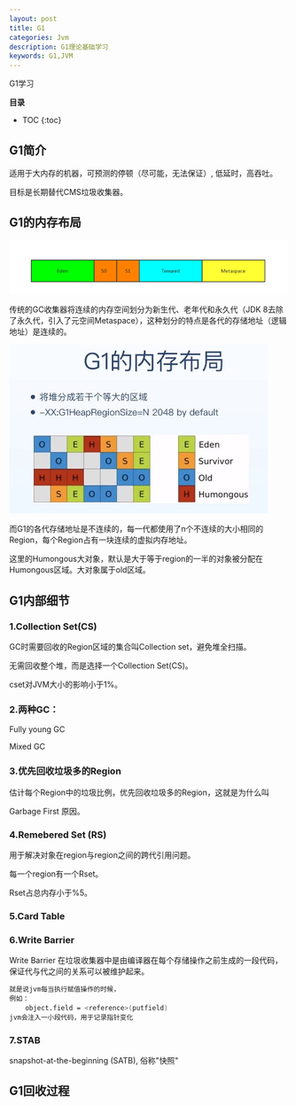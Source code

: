 ```yaml
---
layout: post
title: G1
categories: Jvm
description: G1理论基础学习
keywords: G1,JVM
---
```


G1学习

**目录**

* TOC
{:toc}

## G1简介

适用于大内存的机器，可预测的停顿（尽可能，无法保证）, 低延时，高吞吐。

目标是长期替代CMS垃圾收集器。

## G1的内存布局

![](/images/posts/jvm/G1-01.png)

传统的GC收集器将连续的内存空间划分为新生代、老年代和永久代（JDK 8去除了永久代，引入了元空间Metaspace），这种划分的特点是各代的存储地址（逻辑地址）是连续的。

![](/images/posts/jvm/G1-02.jpg)

而G1的各代存储地址是不连续的，每一代都使用了n个不连续的大小相同的Region，每个Region占有一块连续的虚拟内存地址。

这里的Humongous大对象，默认是大于等于region的一半的对象被分配在Humongous区域。大对象属于old区域。

## G1内部细节

### 1.Collection Set(CS)

GC时需要回收的Region区域的集合叫Collection set，避免堆全扫描。

无需回收整个堆，而是选择一个Collection Set(CS)。

cset对JVM大小的影响小于1%。

### 2.两种GC：

Fully young GC

Mixed GC

### 3.优先回收垃圾多的Region

估计每个Region中的垃圾比例，优先回收垃圾多的Region，这就是为什么叫

Garbage First 原因。

### 4.Remebered Set (RS)

用于解决对象在region与region之间的跨代引用问题。

每一个region有一个Rset。

Rset占总内存小于%5。

### 5.Card Table

### 6.Write Barrier

Write Barrier 在垃圾收集器中是由编译器在每个存储操作之前生成的一段代码，保证代与代之间的关系可以被维护起来。

```sh
就是说jvm每当执行赋值操作的时候，
例如：
    object.field = <reference>(putfield)
jvm会注入一小段代码，用于记录指针变化
```

### 7.STAB

snapshot-at-the-beginning (SATB), 俗称"快照"

## G1回收过程
